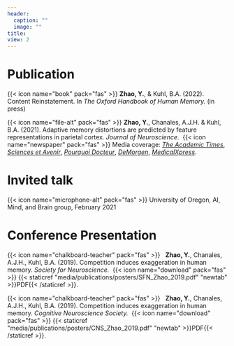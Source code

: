 ```yaml
---
header:
  caption: ""
  image: ""
title: 
view: 2
---
```



# Publication


{{< icon name="book" pack="fas" >}}   __Zhao, Y.__, & Kuhl, B.A. (2022). Content Reinstatement. In *The Oxford Handbook of Human Memory.* (in press)

{{< icon name="file-alt" pack="fas" >}}   __Zhao, Y.__, Chanales, A.J.H. & Kuhl, B.A. (2021). Adaptive memory distortions are predicted by feature representations in parietal cortex. *Journal of Neuroscience*. &nbsp;{{< icon name="newspaper" pack="fas" >}} Media coverage: [*The Academic Times*](https://academictimes.com/our-memory-works-better-when-it-exaggerates-small-differences/), [*Sciences et Avenir*](https://www.sciencesetavenir.fr/sante/cerveau-et-psy/deformer-nos-souvenirs-en-exagerant-leurs-differences-nous-aide-a-nous-les-rememorer_152099), [*Pourquoi Docteur*](https://www.pourquoidocteur.fr/Articles/Question-d-actu/35553-Cerveau-exagerer-differences-souvenirs-similaires-mieux-s-en-rappeler), [*DeMorgen*](https://www.demorgen.be/tech-wetenschap/u-overdrijft-helemaal-niet-uw-hersenen-doen-dat-uit-zichzelf~bfee5dd9/), [*MedicalXpress*](https://medicalxpress.com/news/2021-02-distorting-memories-brain.html).

# Invited talk
{{< icon name="microphone-alt" pack="fas" >}}  University of Oregon, AI, Mind, and Brain group, February 2021

# Conference Presentation
{{< icon name="chalkboard-teacher" pack="fas" >}}  &nbsp; __Zhao, Y.__, Chanales, A.J.H., Kuhl, B.A. (2019). Competition induces exaggeration in human memory. *Society for Neuroscience.*  &nbsp;{{< icon name="download" pack="fas" >}} {{< staticref "media/publications/posters/SFN_Zhao_2019.pdf" "newtab" >}}PDF{{< /staticref >}}.

{{< icon name="chalkboard-teacher" pack="fas" >}}  &nbsp; __Zhao, Y.__, Chanales, A.J.H., Kuhl, B.A. (2019). Competition induces exaggeration in human memory. *Cognitive Neuroscience Society.*  &nbsp;{{< icon name="download" pack="fas" >}} {{< staticref "media/publications/posters/CNS_Zhao_2019.pdf" "newtab" >}}PDF{{< /staticref >}}.
